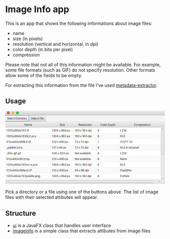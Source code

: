 # Image Info app

This is an app that shows the following informations about image files:
- name
- size (in pixels)
- resolution (vertical and horizontal, in dpi)
- color depth (in bits per pixel)
- compression

Please note that not all of this information might be available. For example, some file formats (such as GIF) do not specify resolution. Other formats allow some of the fields to be empty.

For extracting this information from the file I've used [metadata-extractor](https://github.com/drewnoakes/metadata-extractor).


## Usage
![alt text](./ui.png)

Pick a directory or a file using one of the buttons above. The list of image files with their selected attibutes will appear.

## Structure
- [ui](src/main/java/com/emelianova/ui) is a JavaFX class that handles user interface
- [imageinfo](src/main/java/com/emelianova/ui) is a simple class that extracts attibutes from image files
